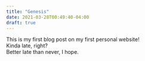 ```yaml
---
title: "Genesis"
date: 2021-03-28T00:49:40-04:00
draft: true
---
```


This is my first blog post on my first personal website!  
Kinda late, right?  
Better late than never, I hope.


